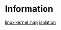 # Information

[linux kernel map](https://makelinux.github.io/kernel/map/)
[isolation](https://www.redhat.com/en/blog/architecting-containers-part-1-why-understanding-user-space-vs-kernel-space-matters)

